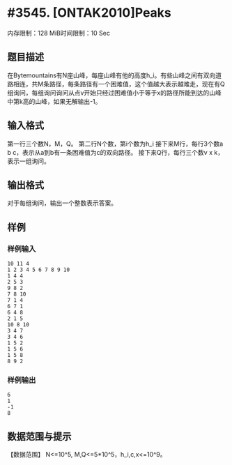 # #3545. [ONTAK2010]Peaks

内存限制：128 MiB时间限制：10 Sec

## 题目描述

在Bytemountains有N座山峰，每座山峰有他的高度h_i。有些山峰之间有双向道路相连，共M条路径，每条路径有一个困难值，这个值越大表示越难走，现在有Q组询问，每组询问询问从点v开始只经过困难值小于等于x的路径所能到达的山峰中第k高的山峰，如果无解输出-1。

## 输入格式

第一行三个数N，M，Q。
第二行N个数，第i个数为h_i
接下来M行，每行3个数a b c，表示从a到b有一条困难值为c的双向路径。
接下来Q行，每行三个数v x k，表示一组询问。

## 输出格式

对于每组询问，输出一个整数表示答案。

## 样例

### 样例输入

    
    10 11 4
    1 2 3 4 5 6 7 8 9 10
    1 4 4
    2 5 3
    9 8 2
    7 8 10
    7 1 4
    6 7 1
    6 4 8
    2 1 5
    10 8 10
    3 4 7
    3 4 6
    1 5 2
    1 5 6
    1 5 8
    8 9 2
    
    
    

### 样例输出

    
    6
    1
    -1
    8
    
    
    
    

## 数据范围与提示

【数据范围】
N<=10^5, M,Q<=5*10^5，h_i,c,x<=10^9。
